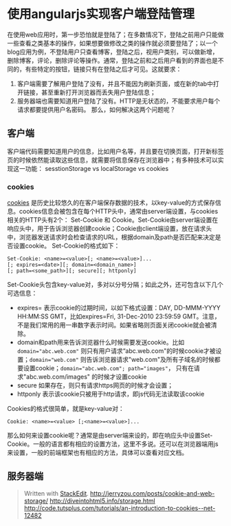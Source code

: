 
使用angularjs实现客户端登陆管理
=============
在使用web应用时，第一步恐怕就是登陆了；在多数情况下，登陆之前用户只能做一些查看之类基本的操作，如果想要做修改之类的操作就必须要登陆了；以一个blog应用为例，不登陆用户只查看博客，登陆之后，视用户类别，可以做新增，删除博客，评论，删除评论等操作。通常，登陆之前和之后用户看到的界面也是不同的，有些特定的按钮，链接只有在登陆之后才可见。这就要求：
1. 客户端需要了解用户登陆了没有，并且不能因为刷新页面，或在新的tab中打开链接，甚至重新打开浏览器而丢失用户登陆信息；
2. 服务器端也需要知道用户登陆了没有。HTTP是无状态的，不能要求用户每个请求都要提供用户名密码。
那么，如何解决这两个问题呢？

## 客户端
客户端代码需要知道用户的信息，比如用户名等，并且要在切换页面，打开新标签页的时候依然能读取这些信息，就需要将信息保存在浏览器中；有多种技术可以实现这一功能： sesstionStorage vs localStorage vs cookies
### cookies
[cookies](http://www.allaboutcookies.org) 是历史比较悠久的在客户端保存数据的技术，以key-value的方式保存信息。cookies信息会被包含在每个HTTP头中，通常由server端设置，与cookies相关的HTTP头有2个： Set-Cookie 和 Cookie。Set-Cookie由server端设置在响应头中，用于告诉浏览器创建cookie；Cookie由client端设置，放在请求头中，浏览器发送请求时会检查请求的URL，根据domain及path是否匹配来决定是否设置cookie。
Set-Cookie的格式如下：
```
Set-Cookie: <name>=<value>[; <name>=<value>]...
[; expires=<date>][; domain=<domain_name>]
[; path=<some_path>][; secure][; httponly]
```
Set-Cookie头包含key-value对，多对以分号分隔；如此之外，还可包含以下几个可选信息： 
- expires=<date> 表示cookie的过期时间，以如下格式设置：DAY, DD-MMM-YYYY HH:MM:SS GMT，比如expires=Fri, 31-Dec-2010 23:59:59 GMT。注意，不是我们常用的用一串数字表示时间。如果省略则页面关闭cookie就会被清除。  
- domain和path用来告诉浏览器什么时候需要发送cookie。比如`domain="abc.web.com"` 则只有用户请求“abc.web.com"的时候cookie才被设置；`domain="web.com"` 则告诉浏览器请求"web.com"及所有子域名的时候都要设置cookie；`domain="abc.web.com"; path="images"`， 只有在请求"abc.web.com/images" 的时候才设置cookie 
- secure 如果存在，则只有请求https网页的时候才会设置；
- httponly 表示该cookie只被用于http请求，即js代码无法读取该cookie

Cookies的格式很简单，就是key-value对：
```
Cookie: <name>=<value> [;<name>=<value>]...
```
那么如何来设置cookie呢？通常是由server端来设的，即在响应头中设置Set-Cookie。一般的语言都有相应的设置方法，这里不多说。还可以在浏览器端用js来设置，一般的前端框架也有相应的方法，具体可以查看对应文档。


## 服务器端

> Written with [StackEdit](https://stackedit.io/).
> http://jerryzou.com/posts/cookie-and-web-storage/
> http://diveintohtml5.info/storage.html
> http://code.tutsplus.com/tutorials/an-introduction-to-cookies--net-12482